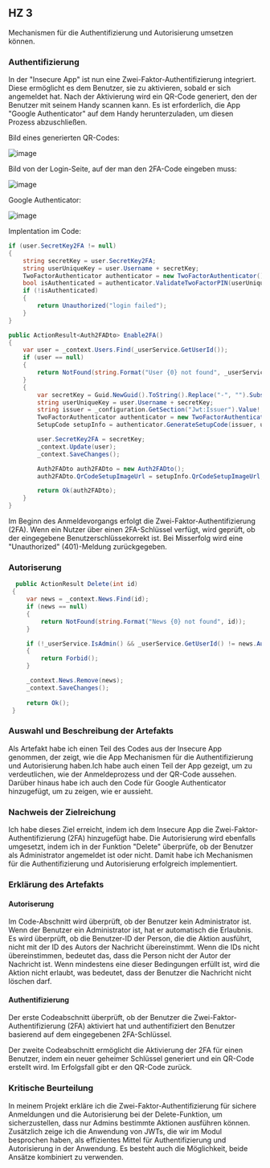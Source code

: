## HZ 3
Mechanismen für die Authentifizierung und Autorisierung umsetzen können.

### Authentifizierung

In der "Insecure App" ist nun eine Zwei-Faktor-Authentifizierung integriert. Diese ermöglicht es dem Benutzer, sie zu aktivieren, sobald er sich angemeldet hat. Nach der Aktivierung wird ein QR-Code generiert, den der Benutzer mit seinem Handy scannen kann. Es ist erforderlich, die App "Google Authenticator" auf dem Handy herunterzuladen, um diesen Prozess abzuschließen.

Bild eines generierten QR-Codes:

![image](https://github.com/FruitNinja69/VincentRobertThikalvannan_LB_183/assets/89131450/7869d1f7-e9fb-4c2e-98b5-4b0fdf734e3a)

Bild von der Login-Seite, auf der man den 2FA-Code eingeben muss:

![image](https://github.com/FruitNinja69/VincentRobertThikalvannan_LB_183/assets/89131450/d176b379-22c4-4edd-ac8b-7535707b7149)

Google Authenticator:

![image](https://github.com/FruitNinja69/VincentRobertThikalvannan_LB_183/assets/89131450/e1568293-127f-4732-9d8b-b7b5be51d92b)

Implentation im Code:

``` csharp
if (user.SecretKey2FA != null)
{
    string secretKey = user.SecretKey2FA;
    string userUniqueKey = user.Username + secretKey;
    TwoFactorAuthenticator authenticator = new TwoFactorAuthenticator();
    bool isAuthenticated = authenticator.ValidateTwoFactorPIN(userUniqueKey, request.UserKey);
    if (!isAuthenticated)
    {
        return Unauthorized("login failed");
    }
}
``` 

``` csharp
public ActionResult<Auth2FADto> Enable2FA()
{
    var user = _context.Users.Find(_userService.GetUserId());
    if (user == null)
    {
        return NotFound(string.Format("User {0} not found", _userService.GetUsername()));
    }
    {
        var secretKey = Guid.NewGuid().ToString().Replace("-", "").Substring(0, 10);
        string userUniqueKey = user.Username + secretKey;
        string issuer = _configuration.GetSection("Jwt:Issuer").Value!;
        TwoFactorAuthenticator authenticator = new TwoFactorAuthenticator();
        SetupCode setupInfo = authenticator.GenerateSetupCode(issuer, user.Username, userUniqueKey, false, 3);

        user.SecretKey2FA = secretKey;
        _context.Update(user);
        _context.SaveChanges();

        Auth2FADto auth2FADto = new Auth2FADto();
        auth2FADto.QrCodeSetupImageUrl = setupInfo.QrCodeSetupImageUrl;

        return Ok(auth2FADto);
    }
}
```
Im Beginn des Anmeldevorgangs erfolgt die Zwei-Faktor-Authentifizierung (2FA). Wenn ein Nutzer über einen 2FA-Schlüssel verfügt, wird geprüft, ob der eingegebene Benutzerschlüssekorrekt ist. Bei Misserfolg wird eine "Unauthorized" (401)-Meldung zurückgegeben.

### Autoriserung
``` csharp
  public ActionResult Delete(int id)
 {
     var news = _context.News.Find(id);
     if (news == null)
     {
         return NotFound(string.Format("News {0} not found", id));
     }

     if (!_userService.IsAdmin() && _userService.GetUserId() != news.AuthorId)
     {
         return Forbid();
     }

     _context.News.Remove(news);
     _context.SaveChanges();
     
     return Ok();
 }
```

### Auswahl und Beschreibung der Artefakts
Als Artefakt habe ich einen Teil des Codes aus der Insecure App genommen, der zeigt, wie die App Mechanismen für die Authentifizierung und Autorisierung haben.Ich habe auch einen Teil der App gezeigt, um zu verdeutlichen, wie der Anmeldeprozess und der QR-Code aussehen. Darüber hinaus habe ich auch den Code für Google Authenticator hinzugefügt, um zu zeigen, wie er aussieht.

### Nachweis der Zielreichung 
Ich habe dieses Ziel erreicht, indem ich dem Insecure App die Zwei-Faktor-Authentifizierung (2FA) hinzugefügt habe. Die Autorisierung wird ebenfalls umgesetzt, indem ich in der Funktion "Delete" überprüfe, ob der Benutzer als Administrator angemeldet ist oder nicht. Damit habe ich Mechanismen für die Authentifizierung und Autorisierung erfolgreich implementiert.

### Erklärung des Artefakts
#### Autoriserung
Im Code-Abschnitt wird überprüft, ob der Benutzer kein Administrator ist. Wenn der Benutzer ein Administrator ist, hat er automatisch die Erlaubnis. Es wird überprüft, ob die Benutzer-ID der Person, die die Aktion ausführt, nicht mit der ID des Autors der Nachricht übereinstimmt. Wenn die IDs nicht übereinstimmen, bedeutet das, dass die Person nicht der Autor der Nachricht ist. Wenn mindestens eine dieser Bedingungen erfüllt ist, wird die Aktion nicht erlaubt, was bedeutet, dass der Benutzer die Nachricht nicht löschen darf.

#### Authentifizierung
Der erste Codeabschnitt überprüft, ob der Benutzer die Zwei-Faktor-Authentifizierung (2FA) aktiviert hat und authentifiziert den Benutzer basierend auf dem eingegebenen 2FA-Schlüssel.

Der zweite Codeabschnitt ermöglicht die Aktivierung der 2FA für einen Benutzer, indem ein neuer geheimer Schlüssel generiert und ein QR-Code erstellt wird. Im Erfolgsfall gibt er den QR-Code zurück.

### Kritische Beurteilung
In meinem Projekt erkläre ich die Zwei-Faktor-Authentifizierung für sichere Anmeldungen und die Autorisierung bei der Delete-Funktion, um sicherzustellen, dass nur Admins bestimmte Aktionen ausführen können. Zusätzlich zeige ich die Anwendung von JWTs, die wir im Modul besprochen haben, als effizientes Mittel für Authentifizierung und Autorisierung in der Anwendung. Es besteht auch die Möglichkeit, beide Ansätze kombiniert zu verwenden.


